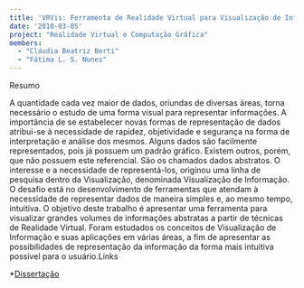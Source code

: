 ```yaml
---
title: 'VRVis: Ferramenta de Realidade Virtual para Visualização de Informações'
date: '2010-03-05'
project: "Realidade Virtual e Computação Gráfica"
members:
  - "Cláudia Beatriz Berti"
  - "Fátima L. S. Nunes"
---
```



Resumo

A quantidade cada vez maior de dados, oriundas de diversas áreas, torna necessário o estudo de uma forma visual para representar informações. A importância de se estabelecer novas formas de representação de dados atribui-se à necessidade de rapidez, objetividade e segurança na forma de interpretação e análise dos mesmos. Alguns dados são facilmente representados, pois já possuem um padrão gráfico. Existem outros, porém, que não possuem este referencial. São os chamados dados abstratos. O interesse e a necessidade de representá-los, originou uma linha de pesquisa dentro da Visualização, denominada Visualização de Informação. O desafio está no desenvolvimento de ferramentas que atendam à necessidade de representar dados de maneira simples e, ao mesmo tempo, intuitiva. O objetivo deste trabalho é apresentar uma ferramenta para visualizar grandes volumes de informações abstratas a partir de técnicas de Realidade Virtual. Foram estudados os conceitos de Visualização de Informação e suas aplicações em várias áreas, a fim de apresentar as possibilidades de representação da informação da forma mais intuitiva possível para o usuário.Links
	
*[Dissertação](/lapis/sites/default/files/Disserta__o_ClaudiaBerti.pdf)
